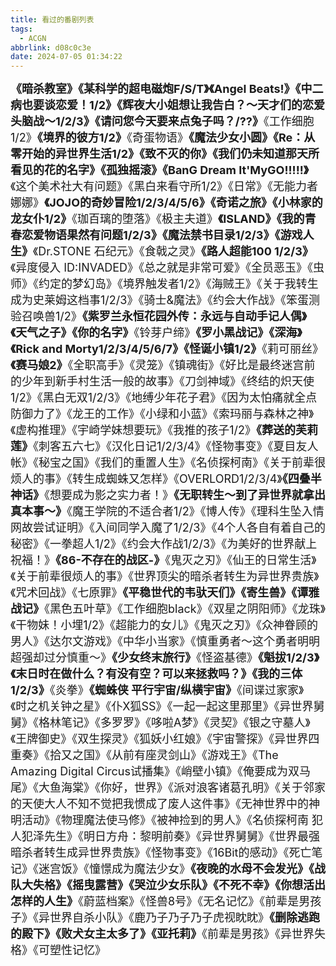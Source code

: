 ```yaml
---
title: 看过的番剧列表
tags:
  - ACGN
abbrlink: d08c0c3e
date: 2024-07-05 01:34:22
---
```

<font size=4>**《暗杀教室》《某科学的超电磁炮F/S/T》《Angel Beats!》《中二病也要谈恋爱！1/2》《辉夜大小姐想让我告白？～天才们的恋爱头脑战～1/2/3》《请问您今天要来点兔子吗？/??》**《工作细胞1/2》**《境界的彼方1/2》**《奇蛋物语》**《魔法少女小圆》《Re：从零开始的异世界生活1/2》《致不灭的你》《我们仍未知道那天所看见的花的名字》《孤独摇滚》《BanG Dream It'MyGO!!!!!》**《这个美术社大有问题》《黑白来看守所1/2》《日常》《无能力者娜娜》**《JOJO的奇妙冒险1/2/3/4/5/6》《奇诺之旅》《小林家的龙女仆1/2》**《珈百璃的堕落》《极主夫道》**《ISLAND》《我的青春恋爱物语果然有问题1/2/3》《魔法禁书目录1/2/3》《游戏人生》**《Dr.STONE 石纪元》《食戟之灵》**《路人超能100 1/2/3》**《异度侵入 ID:INVADED》《总之就是非常可爱》《全员恶玉》《虫师》《约定的梦幻岛》《境界触发者1/2》《海贼王》《关于我转生成为史莱姆这档事1/2/3》《骑士&魔法》《约会大作战》《笨蛋测验召唤兽1/2》**《紫罗兰永恒花园外传：永远与自动手记人偶》《天气之子》《你的名字》**《铃芽户缔》**《罗小黑战记》《深海》《Rick and Morty1/2/3/4/5/6/7》《怪诞小镇1/2》**《莉可丽丝》**《赛马娘2》**《全职高手》《灵笼》《镇魂街》《好比是最终迷宫前的少年到新手村生活一般的故事》《刀剑神域》《终结的炽天使1/2》《黑白无双1/2/3》《地缚少年花子君》《因为太怕痛就全点防御力了》《龙王的工作》《小绿和小蓝》《索玛丽与森林之神》《虚构推理》《宇崎学妹想要玩》《我推的孩子1/2》**《葬送的芙莉莲》**《刺客五六七》《汉化日记1/2/3/4》《怪物事变》《夏目友人帐》《秘宝之国》《我们的重置人生》《名侦探柯南》《关于前辈很烦人的事》《转生成蜘蛛又怎样》《OVERLORD1/2/3/4》**《四叠半神话》**《想要成为影之实力者！》**《无职转生～到了异世界就拿出真本事～》**《魔王学院的不适合者1/2》《博人传》《理科生坠入情网故尝试证明》《入间同学入魔了1/2/3》《4个人各自有着自己的秘密》《一拳超人1/2》《约会大作战1/2/3》《为美好的世界献上祝福！》**《86-不存在的战区-》**《鬼灭之刃》《仙王的日常生活》《关于前辈很烦人的事》《世界顶尖的暗杀者转生为异世界贵族》《咒术回战》《七原罪》**《平稳世代的韦驮天们》《寄生兽》《谭雅战记》**《黑色五叶草》《工作细胞black》《双星之阴阳师》《龙珠》《干物妹！小埋1/2》《超能力的女儿》《鬼灭之刃》《众神眷顾的男人》《达尔文游戏》《中华小当家》《慎重勇者～这个勇者明明超强却过分慎重～》**《少女终末旅行》**《怪盗基德》**《魁拔1/2/3》《末日时在做什么？有没有空？可以来拯救吗？》《我的三体1/2/3》**《炎拳》**《蜘蛛侠 平行宇宙/纵横宇宙》**《间谍过家家》《时之机关钟之星》《仆X狐SS》《一起一起这里那里》《异世界舅舅》《格林笔记》《多罗罗》《哆啦A梦》《灵契》《银之守墓人》《王牌御史》《双生探灵》《狐妖小红娘》《宇宙警探》《异世界四重奏》《拾又之国》《从前有座灵剑山》《游戏王》《The Amazing Digital Circus试播集》《峭壁小镇》《俺要成为双马尾》《大鱼海棠》《你好，世界》《派对浪客诸葛孔明》《关于邻家的天使大人不知不觉把我惯成了废人这件事》《无神世界中的神明活动》《物理魔法使马修》《被神捡到的男人》《名侦探柯南 犯人犯泽先生》《明日方舟：黎明前奏》《异世界舅舅》《世界最强暗杀者转生成异世界贵族》《怪物事变》《16Bit的感动》《死亡笔记》《迷宫饭》《憧憬成为魔法少女》**《夜晚的水母不会发光》《战队大失格》《摇曳露营》《哭泣少女乐队》《不死不幸》《你想活出怎样的人生》**《蔚蓝档案》《怪兽8号》《无名记忆》《前辈是男孩子》《异世界自杀小队》《鹿乃子乃子乃子虎视眈眈》**《删除逃跑的殿下》《败犬女主太多了》《亚托莉》**《前辈是男孩》《异世界失格》《可塑性记忆》</font>